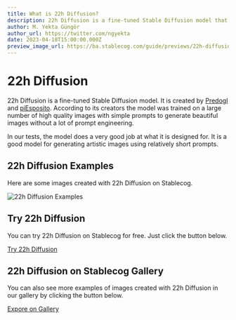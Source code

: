 ```yaml
---
title: What is 22h Diffusion?
description: 22h Diffusion is a fine-tuned Stable Diffusion model that is trained on a large number of high quality images to generate beautiful images without the need for long prompts.
author: M. Yekta Güngör
author_url: https://twitter.com/ngyekta
date: 2023-04-18T15:00:00.000Z
preview_image_url: https://ba.stablecog.com/guide/previews/22h-diffusion.jpg
---
```


# 22h Diffusion

22h Diffusion is a fine-tuned Stable Diffusion model. It is created by [Predogl](https://twitter.com/Predogl) and [piEsposito](https://twitter.com/piesposi_to). According to its creators the model was trained on a large number of high quality images with simple prompts to generate beautiful images without a lot of prompt engineering.

In our tests, the model does a very good job at what it is designed for. It is a good model for generating artistic images using relatively short prompts.

## 22h Diffusion Examples

Here are some images created with 22h Diffusion on Stablecog.

![22h Diffusion Examples](https://ba.stablecog.com/guide/models/22h-diffusion.jpg)<!--rehype:width=2560&height=5030-->

## Try 22h Diffusion

You can try 22h Diffusion on Stablecog for free. Just click the button below.

[Try 22h Diffusion](https://stablecog.com/?mi=fc06f6ab-ed14-4186-a7c0-aaec288d4f38&adv=true)<!--rehype:button=true-->

## 22h Diffusion on Stablecog Gallery

You can also see more examples of images created with 22h Diffusion in our gallery by clicking the button below.

[Expore on Gallery](https://stablecog.com/gallery?mi=fc06f6ab-ed14-4186-a7c0-aaec288d4f38)<!--rehype:button=true-->
